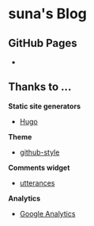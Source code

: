 # suna's Blog

## GitHub Pages
* [](https://ghsable.github.io/sunalog/)

## Thanks to ...
**Static site generators**
* [Hugo](https://gohugo.io/)

**Theme**
* [github-style](https://github.com/MeiK2333/github-style)

**Comments widget**
* [utterances](https://utteranc.es/)

**Analytics**
* [Google Analytics](https://analytics.google.com/analytics/web/)

